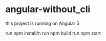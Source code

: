 # angular-without_cli
this project is running on Angular 5

run npm install/n
run npm build
run npm start
